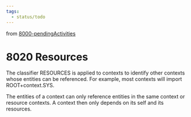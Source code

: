 ```yaml
---
tags:
  - status/todo
---
```

from [8000-pendingActivities](8000-pendingActivities.md)
# 8020 Resources
The classifier RESOURCES is applied to contexts to identify other contexts whose entities can be referenced. For example, most contexts will import ROOT+context.SYS.

The entities of a context can only reference entities in the same context or resource contexts. A context then only depends on its self and its resources.